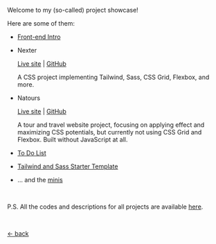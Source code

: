 Welcome to my (so-called) project showcase!

Here are some of them:

-   [Front-end Intro](https://mufidu.com/projects/frontend-intro)

-   Nexter

    [Live site](https://mufidu.github.io/nexter) | [GitHub](https://github.com/mufidu/nexter)

    A CSS project implementing Tailwind, Sass, CSS Grid, Flexbox, and more.
    
-   Natours

    [Live site](https://mufidu.github.io/natours) | [GitHub](https://github.com/mufidu/natours)

    A tour and travel website project, focusing on applying effect and maximizing CSS potentials, but currently not using CSS Grid and Flexbox.
    Built without JavaScript at all.

-   [To Do List](https://mufidu.com/projects/todolist)
-   [Tailwind and Sass Starter Template](https://mufidu.com/projects/tailwind-sass-starter/)
-   ... and the [minis](https://mufidu.com/projects/minis)

<br>

P.S. All the codes and descriptions for all projects are available [here](https://github.com/mufidu/mufidu.com/tree/main/projects).

<br>

[&larr; back](https://mufidu.com)
